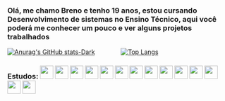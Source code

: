 <h3> Olá, me chamo Breno e tenho 19 anos, estou cursando Desenvolvimento de sistemas no Ensino Técnico, aqui você poderá me conhecer um pouco e ver alguns projetos trabalhados</h3>

[![Anurag's GitHub stats-Dark](https://github-readme-stats.vercel.app/api?username=Breno-lisboa-Souza&hide=contribs,prs&show_icons=true&theme=dark#gh-dark-mode-only)](https://github.com/anuraghazra/github-readme-stats#gh-dark-mode-only)&nbsp;&nbsp;&nbsp;&nbsp;&nbsp;&nbsp;&nbsp;&nbsp;&nbsp;&nbsp;&nbsp;&nbsp;&nbsp;&nbsp;
[![Top Langs](https://github-readme-stats.vercel.app/api/top-langs/?username=anuraghazra&layout=compact)](https://github.com/anuraghazra/github-readme-stats)

<h3>Estudos: 
  <img width="30px" heigth="30px" src="https://cdn.jsdelivr.net/gh/devicons/devicon/icons/csharp/csharp-original.svg" />
  <img width="30px" heigth="30px" src="https://cdn.jsdelivr.net/gh/devicons/devicon/icons/cplusplus/cplusplus-original.svg" />
  <img width="30px" heigth="30px" src="https://cdn.jsdelivr.net/gh/devicons/devicon/icons/html5/html5-original.svg" />
  <img width="30px" heigth="30px" src="https://cdn.jsdelivr.net/gh/devicons/devicon/icons/css3/css3-original.svg" />
  <img width="30px" heigth="30px" src="https://cdn.jsdelivr.net/gh/devicons/devicon/icons/vscode/vscode-original.svg" />
    <img width="30px" heigth="30px" src="https://cdn.jsdelivr.net/gh/devicons/devicon/icons/javascript/javascript-original.svg" />
  <img width="30px" heigth="30px" src="https://cdn.jsdelivr.net/gh/devicons/devicon/icons/typescript/typescript-original.svg" />
  <img width="30px" heigth="30px" src="https://cdn.jsdelivr.net/gh/devicons/devicon/icons/angularjs/angularjs-plain.svg"/> 
  <img width="30px" heigth="30px" src="https://cdn.jsdelivr.net/gh/devicons/devicon/icons/bootstrap/bootstrap-original.svg"/>
  <img width="30px" heigth="30px" src="https://cdn.jsdelivr.net/gh/devicons/devicon/icons/nodejs/nodejs-original.svg" />
  <img width="30px" heigth="30px" src="https://cdn.jsdelivr.net/gh/devicons/devicon/icons/androidstudio/androidstudio-original.svg" />
  <img width="30px" heigth="30px" src="https://cdn.jsdelivr.net/gh/devicons/devicon/icons/figma/figma-original.svg" />
  <img width="30px" heigth="30px" src="https://cdn.jsdelivr.net/gh/devicons/devicon/icons/mysql/mysql-original.svg" />
  <img width="30px" heigth="30px" src="https://cdn.jsdelivr.net/gh/devicons/devicon/icons/microsoftsqlserver/microsoftsqlserver-plain.svg" />




</h3>
